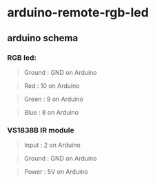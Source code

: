 # arduino-remote-rgb-led

## arduino schema

### RGB led:
> Ground    : GND   on Arduino

> Red       : 10    on Arduino

> Green     : 9     on Arduino

> Blue      : 8     on Arduino

### VS1838B IR module
> Input     : 2     on Arduino

> Ground    : GND   on Arduino

> Power     : 5V    on Arduino
